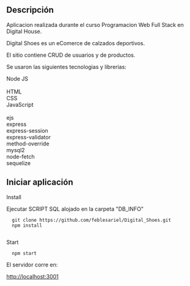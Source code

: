 ## Descripción

Aplicacion realizada durante el curso Programacion Web Full Stack en Digital House.<br>

Digital Shoes es un eComerce de calzados deportivos.<br>

El sitio contiene CRUD de usuarios y de productos.

Se usaron las siguientes tecnologias y librerias:

Node JS<br><br>
HTML<br>
CSS<br>
JavaScript<br><br>
ejs<br>
express<br>
express-session<br>
express-validator<br>
method-override<br>
mysql2<br>
node-fetch<br>
sequelize<br>

## Iniciar aplicación

Install

Ejecutar SCRIPT SQL alojado en la carpeta "DB_INFO"

```
  git clone https://github.com/feblesariel/Digital_Shoes.git
  npm install
    
```
Start

```
  npm start

```

El servidor corre en:

[http://localhost:3001](http://localhost:3001)